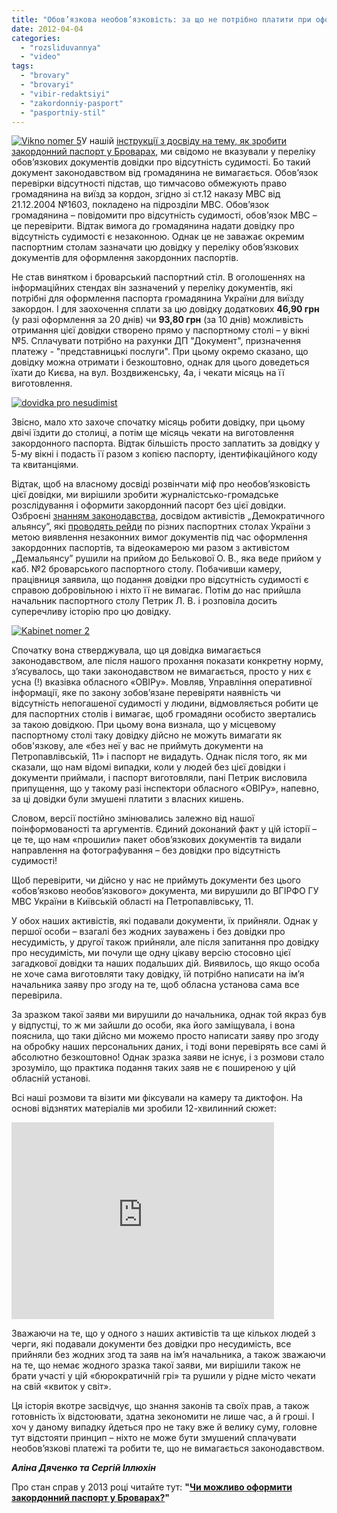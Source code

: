 ```yaml
---
title: "Обов’язкова необов’язковість: за що не потрібно платити при оформленні закордонного паспорта"
date: 2012-04-04
categories: 
  - "rozsliduvannya"
  - "video"
tags: 
  - "brovary"
  - "brovaryi"
  - "vibir-redaktsiyi"
  - "zakordonniy-pasport"
  - "pasportniy-stil"
---
```


[![](https://mpz.brovary.org/wp-content/uploads/2012/04/Vikno-nomer-5.jpg "Vikno nomer 5")](https://mpz.brovary.org/wp-content/uploads/2012/04/Vikno-nomer-5.jpg)У нашій [інструкції з досвіду на тему, як зробити закордонний паспорт у Броварах](https://mpz.brovary.org/zakordonny-pasport-brovary-instrukciya/), ми свідомо не вказували у переліку обов’язкових документів довідки про відсутність судимості. Бо такий документ законодавством від громадянина не вимагається. Обов’язок перевірки відсутності підстав, що тимчасово обмежують право громадянина на виїзд за кордон, згідно зі ст.12 наказу МВС від 21.12.2004 №1603, покладено на підрозділи МВС. Обов’язок громадянина – повідомити про відсутність судимості, обов’язок МВС – це перевірити. Відтак вимога до громадянина надати довідку про відсутність судимості є незаконною. Однак це не заважає окремим паспортним столам зазначати цю довідку у переліку обов’язкових документів для оформлення закордонних паспортів.

Не став винятком і броварський паспортний стіл. В оголошеннях на інформаційних стендах він зазначений у переліку документів, які потрібні для оформлення паспорта громадянина України для виїзду закордон. І для заохочення сплати за цю довідку додаткових **46,90 грн** (у разі оформлення за 20 днів) чи **93,80 грн** (за 10 днів) можливість отримання цієї довідки створено прямо у паспортному столі – у вікні №5. Сплачувати потрібно на рахунки ДП "Документ", призначення платежу - "представницькі послуги". При цьому окремо сказано, що довідку можна отримати і безкоштовно, однак для цього доведеться їхати до Києва, на вул. Воздвиженську, 4а, і чекати місяць на її виготовлення.

[![](https://mpz.brovary.org/wp-content/uploads/2012/04/dovidka-pro-nesudimist.jpg "dovidka pro nesudimist")](https://mpz.brovary.org/wp-content/uploads/2012/04/dovidka-pro-nesudimist.jpg)

Звісно, мало хто захоче спочатку місяць робити довідку, при цьому двічі їздити до столиці, а потім ще місяць чекати на виготовлення закордонного паспорта. Відтак більшість просто заплатить за довідку у 5-му вікні і подасть її разом з копією паспорту, ідентифікаційного коду та квитанціями.

Відтак, щоб на власному досвіді розвінчати міф про необов’язковість цієї довідки, ми вирішили зробити журналістсько-громадське розслідування і оформити закордонний пасорт без цієї довідки. Озброєні [знанням законодавства](https://mpz.brovary.org/skilki-maye-koshtuvati-zakordonniy-pasport-v-brovarah/), досвідом активістів „Демократичного альянсу”, які [проводять рейди](https://www.facebook.com/STOPsvavilly) по різних паспортних столах України з метою виявлення незаконних вимог документів під час оформлення закордонних паспортів, та відеокамерою ми разом з активістом „Демальянсу” рушили на прийом до Белькової О. В., яка веде прийом у каб. №2 броварського паспортного столу. Побачивши камеру, працівниця заявила, що подання довідки про відсутність судимості є справою добровільною і ніхто її не вимагає. Потім до нас прийшла начальник паспортного столу Петрик Л. В. і розповіла досить суперечливу історію про цю довідку.

[![](https://mpz.brovary.org/wp-content/uploads/2012/04/Kabinet-nomer-2.jpg "Kabinet nomer 2")](https://mpz.brovary.org/wp-content/uploads/2012/04/Kabinet-nomer-2.jpg)

Спочатку вона стверджувала, що ця довідка вимагається законодавством, але після нашого прохання показати конкретну норму, з’ясувалось, що таки законодавством не вимагається, просто у них є усна (!) вказівка обласного «ОВІРу». Мовляв, Управління оперативної інформації, яке по закону зобов’язане перевіряти наявність чи відсутність непогашеної судимості у людини, відмовляється робити це для паспортних столів і вимагає, щоб громадяни особисто звертались за такою довідкою. При цьому вона визнала, що у місцевому паспортному столі таку довідку дійсно не можуть вимагати як обов'язкову, але «без неї у вас не приймуть документи на Петропавлівській, 11» і паспорт не видадуть. Однак після того, як ми сказали, що нам відомі випадки, коли у людей без цієї довідки і документи приймали, і паспорт виготовляли, пані Петрик висловила припущення, що у такому разі інспектори обласного «ОВІРу», напевно, за ці довідки були змушені платити з власних кишень.

Словом, версії постійно змінювались залежно від нашої поінформованості та аргументів. Єдиний доконаний факт у цій історії – це те, що нам «прошили» пакет обов’язкових документів та видали направлення на фотографування – без довідки про відсутність судимості!

Щоб перевірити, чи дійсно у нас не приймуть документи без цього «обов’язково необов’язкового» документа, ми вирушили до ВГІРФО ГУ МВС України в Київській області на Петропавлівську, 11.

У обох наших активістів, які подавали документи, їх прийняли. Однак у першої особи – взагалі без жодних зауважень і без довідки про несудимість, у другої також прийняли, але після запитання про довідку про несудимість, ми почули ще одну цікаву версію стосовно цієї загадкової довідки та наших подальших дій. Виявилось, що якщо особа не хоче сама виготовляти таку довідку, їй потрібно написати на ім’я начальника заяву про згоду на те, щоб обласна установа сама все перевірила.

За зразком такої заяви ми вирушили до начальника, однак той якраз був у відпустці, то ж ми зайшли до особи, яка його заміщувала, і вона пояснила, що таки дійсно ми можемо просто написати заяву про згоду на обробку наших персональних даних, і тоді вони перевірять все самі й абсолютно безкоштовно! Однак зразка заяви не існує, і з розмови стало зрозуміло, що практика подання таких заяв не є поширеною у цій обласній установі.

Всі наші розмови та візити ми фіксували на камеру та диктофон. На основі відзнятих матеріалів ми зробили 12-хвилинний сюжет:

<iframe src="http://www.youtube.com/embed/Un1s0cLQp7A" height="315" width="420" frameborder="0"></iframe>

Зважаючи на те, що у одного з наших активістів та ще кількох людей з черги, які подавали документи без довідки про несудимість, все прийняли без жодних згод та заяв на ім’я начальника, а також зважаючи на те, що немає жодного зразка такої заяви, ми вирішили також не брати участі у цій «бюрократичній грі» та рушили у рідне місто чекати на свій «квиток у світ».

Ця історія вкотре засвідчує, що знання законів та своїх прав, а також готовність їх відстоювати, здатна зекономити не лише час, а й гроші. І хоч у даному випадку йдеться про не таку вже й велику суму, головне тут відстояти принцип – ніхто не може бути змушений сплачувати необов’язкові платежі та робити те, що не вимагається законодавством.

_**Аліна Дяченко та Сергій Іллюхін**_

Про стан справ у 2013 році читайте тут: **"[Чи можливо оформити закордонний паспорт у Броварах?](https://mpz.brovary.org/chi-mozhlivo-oformiti-zakordonniy-pasport-u-brovarah/)"**
